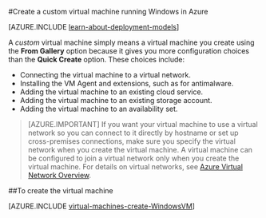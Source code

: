 <properties
	pageTitle="Create a custom virtual machine running Windows | Azure"
	description="Learn to create a custom virtual machine running Windows in Azure."
	services="virtual-machines"
	documentationCenter=""
	authors="cynthn"
	manager="timlt"
	editor=""
	tags="azure-service-management"/>


<tags
	ms.service="virtual-machines"
	ms.date="08/11/2015"
	wacn.date=""/>

#Create a custom virtual machine running Windows in Azure

[AZURE.INCLUDE [learn-about-deployment-models](../includes/learn-about-deployment-models-classic-include.md)]


A *custom* virtual machine simply means a virtual machine you create using the **From Gallery** option because it gives you more configuration choices than the **Quick Create** option. These choices include:

- Connecting the virtual machine to a virtual network.
- Installing the VM Agent and extensions, such as for antimalware.
- Adding the virtual machine to an existing cloud service.
- Adding the virtual machine to an existing storage account.
- Adding the virtual machine to an availability set.

> [AZURE.IMPORTANT] If you want your virtual machine to use a virtual network so you can connect to it directly by hostname or set up cross-premises connections, make sure you specify the virtual network when you create the virtual machine. A virtual machine can be configured to join a virtual network only when you create the virtual machine. For details on virtual networks, see [Azure Virtual Network Overview](/documentation/articles/virtual-networks-overview).

##To create the virtual machine

[AZURE.INCLUDE [virtual-machines-create-WindowsVM](../includes/virtual-machines-create-windowsvm.md)]

